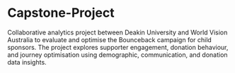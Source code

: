 # Capstone-Project
Collaborative analytics project between Deakin University and World Vision Australia to evaluate and optimise the Bounceback campaign for child sponsors. The project explores supporter engagement, donation behaviour, and journey optimisation using demographic, communication, and donation data insights.
